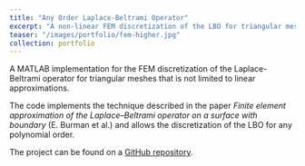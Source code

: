 ```yaml
---
title: "Any Order Laplace-Beltrami Operator"
excerpt: "A non-linear FEM discretization of the LBO for triangular meshes."
teaser: "/images/portfolio/fem-higher.jpg"
collection: portfolio
---
```


A MATLAB implementation for the FEM discretization of the Laplace-Beltrami operator for triangular meshes that is not limited to linear approximations.  

The code implements the technique described in the paper *Finite element approximation of the Laplace–Beltrami operator on a surface with boundary* (E. Burman et al.) and allows the discretization of the LBO for any polynomial order.  

The project can be found on a [GitHub repository](https://github.com/filthynobleman/FEM-laplacian).
